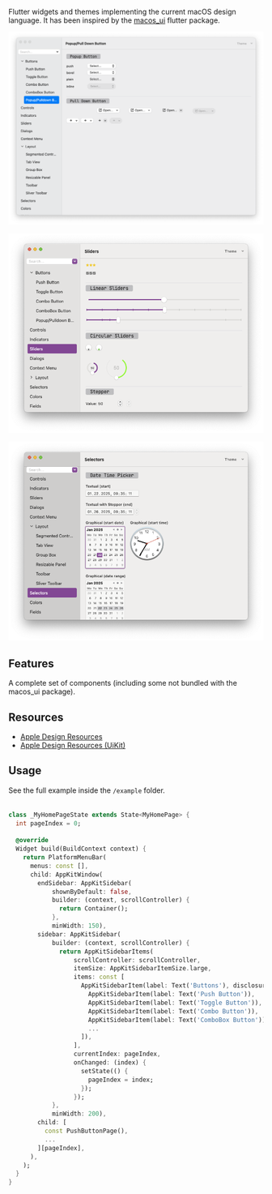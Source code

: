 
Flutter widgets and themes implementing the current macOS design language. It has been inspired by the <a href='https://pub.dev/packages/macos_ui'>macos_ui</a> flutter package.


![popup buttons](./pages/images/screenshot-001.png)


![sliders](./pages/images/screenshot-002.png)


![date time pickers](./pages/images/screenshot-003.png)

## Features

A complete set of components (including some not bundled with the macos_ui package).

## Resources

 * <a href='https://developer.apple.com/design/resources/'>Apple Design Resources</a>
 * <a href='https://www.figma.com/community/file/1251588934545918753/apple-design-resources-macos'>Apple Design Resources (UiKit)</a>

## Usage

See the full example inside the `/example` folder.

```dart

class _MyHomePageState extends State<MyHomePage> {
  int pageIndex = 0;

  @override
  Widget build(BuildContext context) {
    return PlatformMenuBar(
      menus: const [],
      child: AppKitWindow(
        endSidebar: AppKitSidebar(
            shownByDefault: false,
            builder: (context, scrollController) {
              return Container();
            },
            minWidth: 150),
        sidebar: AppKitSidebar(
            builder: (context, scrollController) {
              return AppKitSidebarItems(
                  scrollController: scrollController,
                  itemSize: AppKitSidebarItemSize.large,
                  items: const [
                    AppKitSidebarItem(label: Text('Buttons'), disclosureItems: [
                      AppKitSidebarItem(label: Text('Push Button')),
                      AppKitSidebarItem(label: Text('Toggle Button')),
                      AppKitSidebarItem(label: Text('Combo Button')),
                      AppKitSidebarItem(label: Text('ComboBox Button')),
                      ...
                    ]),
                  ],
                  currentIndex: pageIndex,
                  onChanged: (index) {
                    setState(() {
                      pageIndex = index;
                    });
                  });
            },
            minWidth: 200),
        child: [
          const PushButtonPage(),
          ...
        ][pageIndex],
      ),
    );
  }
}

```

